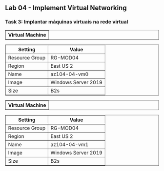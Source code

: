 <h2>Lab 04 - Implement Virtual Networking</h2>
 
<h3>Task 3: Implantar máquinas virtuais na rede virtual</h3>

<table border="1">    
  <tr>
    <th colspan="1">Virtual Machine</th> 
</table>

<table border="1">    
  <tr>
    <th colspan="1">Setting</th>  	              
    <th colspan="2">Value</th>
  </tr>
<td>Resource Group</td>
    <td>RG-MOD04</td>
  </tr>
  <tr>
    <td>Region </td>
    <td>East US 2</td>
  </tr>
  <tr>
    <td>Name</td>
    <td>az104-04-vm0</td>
  </tr>
  <tr>
    <td>Image</td>
    <td>Windows Server 2019</td>
  </tr>
   <tr>
    <td>Size</td>
    <td>B2s</td>
  </tr>
 </table> 
 
<table border="1">    
  <tr>
    <th colspan="1">Virtual Machine</th> 
</table>

<table border="1">    
  <tr>
    <th colspan="1">Setting</th>  	              
    <th colspan="2">Value</th>
  </tr>
<td>Resource Group</td>
    <td>RG-MOD04</td>
  </tr>
  <tr>
    <td>Region </td>
    <td>East US 2</td>
  </tr>
  <tr>
    <td>Name</td>
    <td>az104-04-vm1</td>
  </tr>
  <tr>
    <td>Image</td>
    <td>Windows Server 2019</td>
  </tr>
   <tr>
    <td>Size</td>
    <td>B2s</td>
  </tr>
 </table>
 
 
